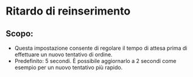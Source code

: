 # **Ritardo di reinserimento**

## Scopo: 

- Questa impostazione consente di regolare il tempo di attesa prima di effettuare un nuovo tentativo di ordine.
- Predefinito: 5 secondi. È possibile aggiornarlo a 2 secondi come esempio per un nuovo tentativo più rapido.